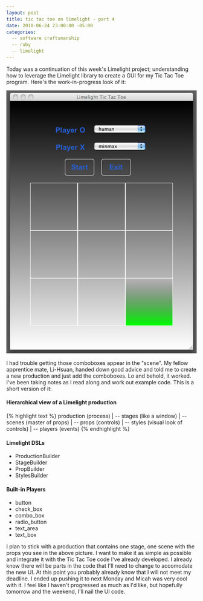 ```yaml
---
layout: post
title: tic tac toe on limelight - part 4
date: 2010-06-24 23:00:00 -05:00
categories:
  -- software craftsmanship
  -- ruby
  -- limelight
---
```


Today was a continuation of this week's Limelight project; understanding how to leverage the Limelight library to create a GUI for my Tic Tac Toe program.  Here's the work-in-progress look of it:

![Limelight Tic Tac Toe](/images/limelight_tic_tac_toe.png)

I had trouble getting those comboboxes appear in the "scene".  My fellow apprentice mate, Li-Hsuan, handed down good advice and told me to create a new production and just add the comboboxes.  Lo and behold, it worked.  I've been taking notes as I read along and work out example code.  This is a short version of it:

#### Hierarchical view of a Limelight production

{% highlight text %}
production (process)
|
-- stages (like a window)
   |
   -- scenes (master of props)
      |
      -- props (controls)
         |
         -- styles (visual look of controls)
         |
         -- players (events)
{% endhighlight %}

#### Limelight DSLs

* ProductionBuilder
* StageBuilder
* PropBuilder
* StylesBuilder

#### Built-in Players

* button
* check_box
* combo_box
* radio_button
* text_area
* text_box

I plan to stick with a production that contains one stage, one scene with the props you see in the above picture.  I want to make it as simple as possible and integrate it with the Tic Tac Toe code I've already developed.  I already know there will be parts in the code that I'll need to change to accomodate the new UI.  At this point you probably already know that I will not meet my deadline.  I ended up pushing it to next Monday and Micah was very cool with it.  I feel like I haven't progressed as much as I'd like, but hopefully tomorrow and the weekend, I'll nail the UI code.


